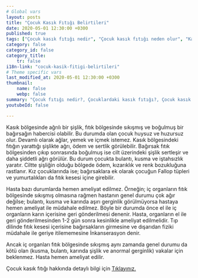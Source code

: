 ```yaml
---
# Global vars
layout: posts
title: "Çocuk Kasık Fıtığı Belirtileri"
date: 2020-05-01 12:30:00 +0300
published: true
tags: ["Çocuk kasık fıtığı nedir", "Çocuk kasık fıtığı neden olur", "Kasık fıtığı teşhisi", "Kasık fıtığı Nedeni", "Kasık fıtığı Ameliyatı",  "çocuk kasık fıtığı", "kasık fıtığı", "çocuk kasık fıtığı belirtisi", "çocuk kasık fıtığı teşhisi", "kasık fıtığı hangi çocukta", "çocuk kasık fıtığı ameliyatı",  "çocuk kasık fıtığı tedavi", "kasık fıtığı belirti" , "çocuk kasık fıtığı çözüm" , "kasık fıtığı tedavi" ]
category: false
category_id: false
category_title:
    tr: false
i18n-link: "cocuk-kasik-fitigi-belirtileri"
# Theme specific vars
last_modified_at: 2020-05-01 12:30:00 +0300
thumbnail:
    name: false
    webp: false
summary: "Çocuk fıtığı nedir?, Çocuklardaki kasık fıtığı?, Çocuk kasık fıtıkları neden oluşur?, Kasık fıtığı teşhisi?, Kasık fıtığı Nedenleri? , Kasık fıtığı Ameliyatı?, Çocuk Kasık fıtıklarına ne zaman müdahele etmek gereklidir?"
youtubeId: false

---
```


Kasık bölgesinde ağrılı bir şişlik, fıtık bölgesinde sıkışmış ve boğulmuş bir bağırsağın habercisi olabilir. Bu durumda olan çocuk huysuz ve huzursuz olur. Devamlı olarak ağlar, yemek ve içmek istemez. Kasık bölgesindeki fıtığın yarattığı şişlikte ağrı, ödem ve sertlik görülebilir. Bağırsak fıtık bölgesinden çıkıp sonrasında boğulmuş ise cilt üzerindeki şişlik sertleşir ve daha şiddetli ağrı görülür. Bu durum çocukta bulantı, kusma ve iştahsızlık yaratır. Ciltte şişliğin olduğu bölgede ödem, kızarıklık ve renk bozukluğuna rastlanır. Kız çocuklarında ise; bağırsaklara ek olarak çocuğun Fallop tüpleri ve yumurtalıkları da fıtık kesesi içine girebilir.

Hasta bazı durumlarda hemen ameliyat edilmez. Örneğin; iç organların fıtık bölgesinde sıkışmış olmasına rağmen hastanın genel durumu çok ağır değilse; bulantı, kusma ve karında aşırı gerginlik görülmüyorsa hastaya hemen ameliyat ile müdahale edilmez. Böyle bir durumda önce el ile iç organların karın içerisine geri gönderilmesi denenir. Hasta, organların el ile geri gönderilmesinden 1-2 gün sonra kesinlikle ameliyat edilmelidir. Tıp dilinde fıtık kesesi içerisine bağırsakların girmesine ve dışarıdan fiziki müdahale ile geriye itilememesine İnkanserasyon denir.

Ancak iç organları fıtık bölgesinde sıkışmış aynı zamanda genel durumu da kötü olan (kusma, bulantı, karında şişlik ve anormal gerginlik) vakalar için beklenmez. Hasta hemen ameliyat edilir.


Çocuk kasık fıtığı hakkında detaylı bilgi için [Tıklayınız.](https://www.onoluroloji.com/cocuk-kasik-fitigi)
